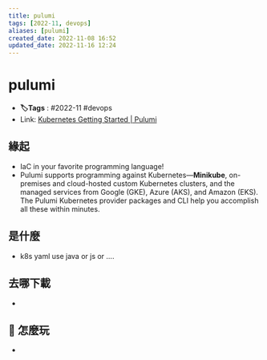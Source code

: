 ```yaml
---
title: pulumi
tags: [2022-11, devops]
aliases: [pulumi]
created_date: 2022-11-08 16:52
updated_date: 2022-11-16 12:24
---
```


# pulumi

- **🏷️Tags** :   #2022-11 #devops 
- Link: [Kubernetes Getting Started | Pulumi](https://www.pulumi.com/docs/get-started/kubernetes/)

## 緣起

- IaC in your favorite programming language!
- Pulumi supports programming against Kubernetes—**Minikube**, on-premises and cloud-hosted custom Kubernetes clusters, and the managed services from Google (GKE), Azure (AKS), and Amazon (EKS). The Pulumi Kubernetes provider packages and CLI help you accomplish all these within minutes.

## 是什麼

- k8s yaml use java or js or ....

## 去哪下載

- 

## 📝 怎麼玩

- 
